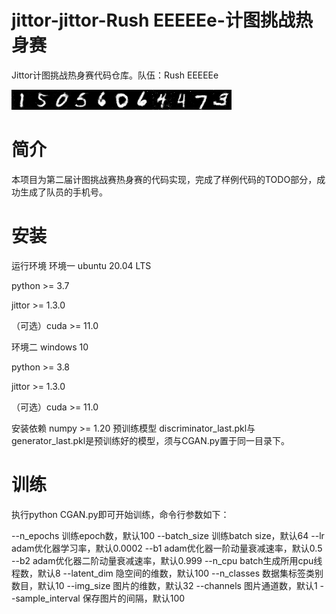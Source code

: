 jittor-jittor-Rush EEEEEe-计图挑战热身赛
====
 
Jittor计图挑战热身赛代码仓库。队伍：Rush EEEEEe

![主要结果](./result.png)

简介
==
  
本项目为第二届计图挑战赛热身赛的代码实现，完成了样例代码的TODO部分，成功生成了队员的手机号。

安装
==
  
运行环境
环境一
ubuntu 20.04 LTS

python >= 3.7

jittor >= 1.3.0

（可选）cuda >= 11.0

环境二
windows 10

python >= 3.8

jittor >= 1.3.0

（可选）cuda >= 11.0

安装依赖
numpy >= 1.20
预训练模型
discriminator_last.pkl与generator_last.pkl是预训练好的模型，须与CGAN.py置于同一目录下。

训练
==
  
执行python CGAN.py即可开始训练，命令行参数如下：

--n_epochs 训练epoch数，默认100
--batch_size 训练batch size，默认64
--lr adam优化器学习率，默认0.0002
--b1 adam优化器一阶动量衰减速率，默认0.5
--b2 adam优化器二阶动量衰减速率，默认0.999
--n_cpu batch生成所用cpu线程数，默认8
--latent_dim 隐空间的维数，默认100
--n_classes 数据集标签类别数目，默认10
--img_size 图片的维数，默认32
--channels 图片通道数，默认1
--sample_interval 保存图片的间隔，默认100
